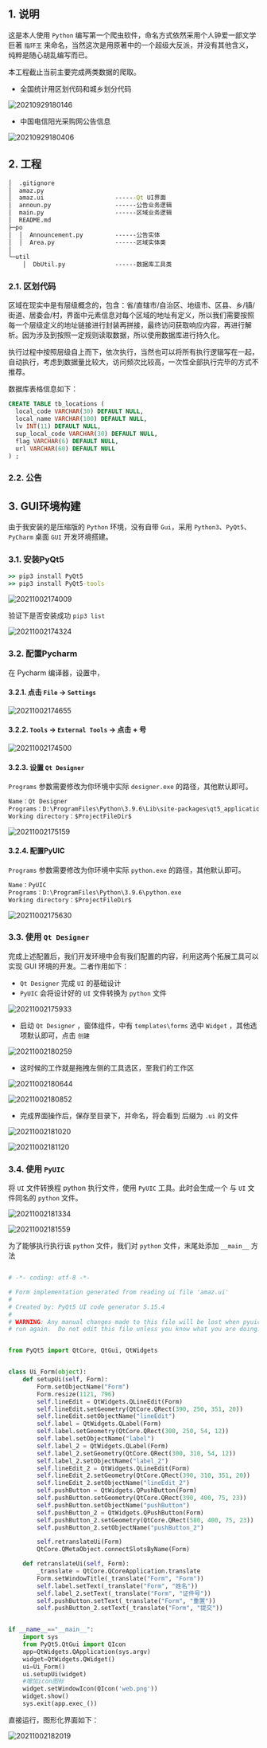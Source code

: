 ## 1. 说明

这是本人使用 `Python` 编写第一个爬虫软件，命名方式依然采用个人钟爱一部文学巨著 `指环王` 来命名，当然这次是用原著中的一个超级大反派，并没有其他含义，纯粹是随心胡乱编写而已。

本工程截止当前主要完成两类数据的爬取。

- 全国统计用区划代码和城乡划分代码

![20210929180146](https://abram.oss-cn-shanghai.aliyuncs.com/blog/gradle/20210929180146.png)

- 中国电信阳光采购网公告信息
  
![20210929180406](https://abram.oss-cn-shanghai.aliyuncs.com/blog/github/python/20210929180406.png)

## 2. 工程

~~~cmd
│  .gitignore
│  amaz.py
│  amaz.ui                    ------Qt UI界面
│  announ.py                  ------公告业务逻辑
│  main.py                    ------区域业务逻辑
│  README.md      
├─po
│  │  Announcement.py         ------公告实体
│  │  Area.py                 ------区域实体类
│          
└─util
    │  DbUtil.py              ------数据库工具类

~~~

### 2.1. 区划代码

区域在现实中是有层级概念的，包含：省/直辖市/自治区、地级市、区县、乡/镇/街道、居委会/村，界面中元素信息对每个区域的地址有定义，所以我们需要按照每一个层级定义的地址链接进行封装再拼接，最终访问获取响应内容，再进行解析。因为涉及到按照一定规则读取数据，所以使用数据库进行持久化。

执行过程中按照层级自上而下，依次执行，当然也可以将所有执行逻辑写在一起，自动执行，考虑到数据量比较大，访问频次比较高，一次性全部执行完毕的方式不推荐。

数据库表格信息如下：

~~~sql
CREATE TABLE tb_locations (  
  local_code VARCHAR(30) DEFAULT NULL,
  local_name VARCHAR(100) DEFAULT NULL,
  lv INT(11) DEFAULT NULL,
  sup_local_code VARCHAR(30) DEFAULT NULL,
  flag VARCHAR(6) DEFAULT NULL,
  url VARCHAR(60) DEFAULT NULL
) ;
~~~


### 2.2. 公告


## 3. GUI环境构建

由于我安装的是压缩版的 `Python` 环境，没有自带 `Gui`，采用 `Python3`、`PyQt5`、 `PyCharm` 桌面 `GUI` 开发环境搭建。

### 3.1. 安装PyQt5

~~~cmd
>> pip3 install PyQt5
>> pip3 install PyQt5-tools
~~~

![20211002174009](https://abram.oss-cn-shanghai.aliyuncs.com/blog/github/python/20211002174009.png)

验证下是否安装成功 `pip3 list`

![20211002174324](https://abram.oss-cn-shanghai.aliyuncs.com/blog/github/python/20211002174324.png)

### 3.2. 配置Pycharm

在 Pycharm 编译器，设置中，

#### 3.2.1. 点击 `File` -> `Settings`

![20211002174655](https://abram.oss-cn-shanghai.aliyuncs.com/blog/github/python/20211002174655.png)

#### 3.2.2. `Tools` -> `External Tools`  -> 点击 + 号

![20211002174500](https://abram.oss-cn-shanghai.aliyuncs.com/blog/github/python/20211002174500.png)

#### 3.2.3. 设置 `Qt Designer`

`Programs` 参数需要修改为你环境中实际 `designer.exe` 的路径，其他默认即可。

~~~cmd
Name：Qt Designer
Programs：D:\ProgramFiles\Python\3.9.6\Lib\site-packages\qt5_applications\Qt\bin\designer.exe
Working directory：$ProjectFileDir$
~~~

![20211002175159](https://abram.oss-cn-shanghai.aliyuncs.com/blog/github/python/20211002175159.png)

#### 3.2.4. 配置PyUIC

`Programs` 参数需要修改为你环境中实际 `python.exe` 的路径，其他默认即可。

~~~cmd
Name：PyUIC
Programs：D:\ProgramFiles\Python\3.9.6\python.exe
Working directory：$ProjectFileDir$
~~~

![20211002175630](https://abram.oss-cn-shanghai.aliyuncs.com/blog/github/python/20211002175630.png)

### 3.3. 使用 `Qt Designer`

完成上述配置后，我们开发环境中会有我们配置的内容，利用这两个拓展工具可以实现 GUI 环境的开发。二者作用如下：

- `Qt Designer` 完成 `UI` 的基础设计
- `PyUIC` 会将设计好的 `UI` 文件转换为 `python` 文件

![20211002175933](https://abram.oss-cn-shanghai.aliyuncs.com/blog/github/python/20211002175933.png)

- 启动 `Qt Designer` ，窗体组件，中有 `templates\forms`  选中 `Widget` ，其他选项默认即可，点击 `创建`

![20211002180259](https://abram.oss-cn-shanghai.aliyuncs.com/blog/github/python/20211002180259.png)

- 这时候的工作就是拖拽左侧的工具选区，至我们的工作区

![20211002180644](https://abram.oss-cn-shanghai.aliyuncs.com/blog/github/python/20211002180644.png)

![20211002180852](https://abram.oss-cn-shanghai.aliyuncs.com/blog/github/python/20211002180852.png)

- 完成界面操作后，保存至目录下，并命名，将会看到 后缀为 `.ui` 的文件

![20211002181020](https://abram.oss-cn-shanghai.aliyuncs.com/blog/github/python/20211002181020.png)

![20211002181120](https://abram.oss-cn-shanghai.aliyuncs.com/blog/github/python/20211002181120.png)

### 3.4. 使用 `PyUIC`

将 `UI` 文件转换程 python 执行文件，使用 `PyUIC` 工具。此时会生成一个 与 `UI` 文件同名的 `python` 文件。

![20211002181334](https://abram.oss-cn-shanghai.aliyuncs.com/blog/github/python/20211002181334.png)

![20211002181559](https://abram.oss-cn-shanghai.aliyuncs.com/blog/github/python/20211002181559.png)

为了能够执行执行该 `python` 文件，我们对 `python` 文件，末尾处添加 `__main__` 方法

~~~py

# -*- coding: utf-8 -*-

# Form implementation generated from reading ui file 'amaz.ui'
#
# Created by: PyQt5 UI code generator 5.15.4
#
# WARNING: Any manual changes made to this file will be lost when pyuic5 is
# run again.  Do not edit this file unless you know what you are doing.


from PyQt5 import QtCore, QtGui, QtWidgets


class Ui_Form(object):
    def setupUi(self, Form):
        Form.setObjectName("Form")
        Form.resize(1121, 796)
        self.lineEdit = QtWidgets.QLineEdit(Form)
        self.lineEdit.setGeometry(QtCore.QRect(390, 250, 351, 20))
        self.lineEdit.setObjectName("lineEdit")
        self.label = QtWidgets.QLabel(Form)
        self.label.setGeometry(QtCore.QRect(300, 250, 54, 12))
        self.label.setObjectName("label")
        self.label_2 = QtWidgets.QLabel(Form)
        self.label_2.setGeometry(QtCore.QRect(300, 310, 54, 12))
        self.label_2.setObjectName("label_2")
        self.lineEdit_2 = QtWidgets.QLineEdit(Form)
        self.lineEdit_2.setGeometry(QtCore.QRect(390, 310, 351, 20))
        self.lineEdit_2.setObjectName("lineEdit_2")
        self.pushButton = QtWidgets.QPushButton(Form)
        self.pushButton.setGeometry(QtCore.QRect(390, 400, 75, 23))
        self.pushButton.setObjectName("pushButton")
        self.pushButton_2 = QtWidgets.QPushButton(Form)
        self.pushButton_2.setGeometry(QtCore.QRect(580, 400, 75, 23))
        self.pushButton_2.setObjectName("pushButton_2")

        self.retranslateUi(Form)
        QtCore.QMetaObject.connectSlotsByName(Form)

    def retranslateUi(self, Form):
        _translate = QtCore.QCoreApplication.translate
        Form.setWindowTitle(_translate("Form", "Form"))
        self.label.setText(_translate("Form", "姓名"))
        self.label_2.setText(_translate("Form", "证件号"))
        self.pushButton.setText(_translate("Form", "重置"))
        self.pushButton_2.setText(_translate("Form", "提交"))


if __name__=="__main__":
    import sys
    from PyQt5.QtGui import QIcon
    app=QtWidgets.QApplication(sys.argv)
    widget=QtWidgets.QWidget()
    ui=Ui_Form()
    ui.setupUi(widget)
    #增加icon图标
    widget.setWindowIcon(QIcon('web.png'))
    widget.show()
    sys.exit(app.exec_())
~~~

直接运行，图形化界面如下：

![20211002182019](https://abram.oss-cn-shanghai.aliyuncs.com/blog/github/python/20211002182019.png)